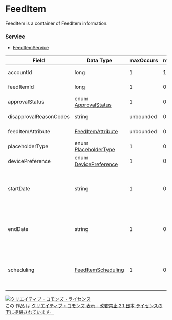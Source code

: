 # FeedItem
FeedItem is a container of FeedItem information.
### Service
+ [FeedItemService](../services/FeedItemService.md)

| Field | Data Type | maxOccurs | minOccurs | response | add | set | remove | Description | 
|---|---|---|---|---|---|---|---|---|
| accountId| long| 1| 1| yes| Requirement| RequirementNot updatable| RequirementNot updatable| Account ID |
| feedItemId| long| 1| 0| yes| Ignore| RequirementNot updatable| RequirementNot updatable| FeedItem ID |
| approvalStatus| enum <a href="./ApprovalStatus.md">ApprovalStatus</a>| 1| 0| yes| Ignore| Ignore| Ignore| Approval status |
| disapprovalReasonCodes| string| unbounded| 0| yes| Ignore| Ignore| Ignore| Reason for disapproval |
| feedItemAttribute| <a href="./FeedItemAttribute.md">FeedItemAttribute</a>| unbounded| 0| yes| Requirement| RequirementUpdatable| Ignore| FeedItem information |
| placeholderType| enum <a href="./PlaceholderType.md">PlaceholderType</a>| 1| 0| yes| Requirement| RequirementNot updatable| RequirementNot updatable| FeedItem type |
| devicePreference| enum <a href="./DevicePreference.md">DevicePreference</a>| 1| 0| yes| OptionalUpdatable| OptionalUpdatable| Ignore| Device preference |
| startDate| string| 1| 0| yes| OptionalUpdatable| OptionalUpdatable| Ignore| Start date of displaySetting will be canceled by leaving here blank on set |
| endDate| string| 1| 0| yes| OptionalUpdatable| OptionalUpdatable| Ignore| End date of displaySetting will be canceled by leaving here blank on set |
| scheduling| <a href="./FeedItemScheduling.md">FeedItemScheduling</a>| 1| 0| yes| OptionalUpdatable| OptionalUpdatable| Ignore| Schedule of displaySetting will be canceled by leaving here blank on set |
<a rel="license" href="http://creativecommons.org/licenses/by-nd/2.1/jp/"><img alt="クリエイティブ・コモンズ・ライセンス" style="border-width:0" src="https://i.creativecommons.org/l/by-nd/2.1/jp/88x31.png" /></a><br />この 作品 は <a rel="license" href="http://creativecommons.org/licenses/by-nd/2.1/jp/">クリエイティブ・コモンズ 表示 - 改変禁止 2.1 日本 ライセンスの下に提供されています。</a>
